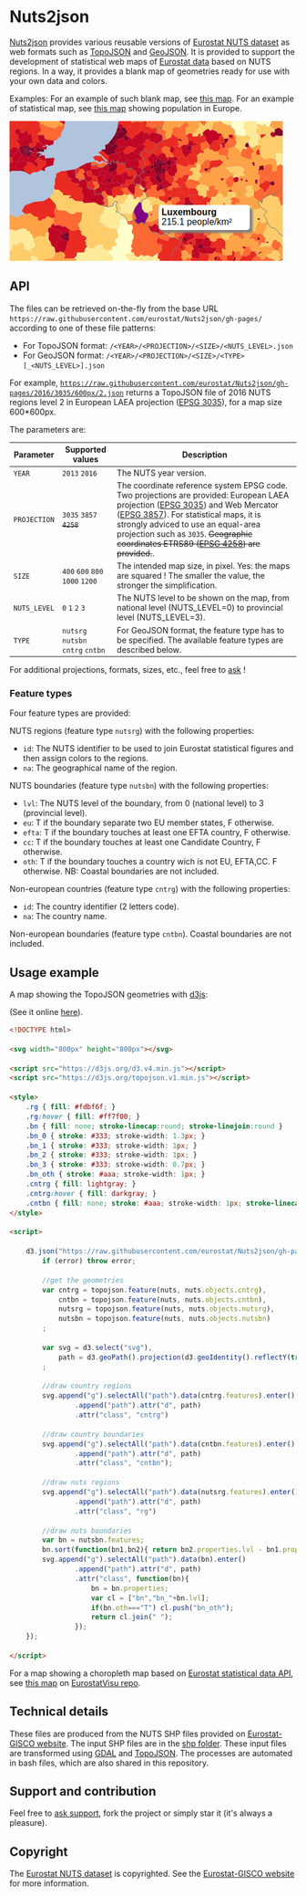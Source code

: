 # Nuts2json

[Nuts2json](https://github.com/eurostat/Nuts2json) provides various reusable versions of [Eurostat NUTS dataset](http://ec.europa.eu/eurostat/web/nuts/overview) as web formats such as [TopoJSON](https://github.com/mbostock/topojson/wiki) and [GeoJSON](http://geojson.org/). It is provided to support the development of statistical web maps of [Eurostat data](http://ec.europa.eu/eurostat/) based on NUTS regions. In a way, it provides a blank map of geometries ready for use with your own data and colors.

Examples: For an example of such blank map, see [this map](http://eurostat.github.io/Nuts2json/examples/overview.html?proj=3035&lvl=3&s=1000&y=2016). For an example of statistical map, see [this map](http://eurostat.github.io/EurostatVisu/population_map.html?proj=3035&lvl=3&s=1000&time=2016) showing population in Europe.

[![Example](img/ex_population.png)](http://eurostat.github.io/EurostatVisu/population_map.html?proj=3035&lvl=3&s=1000&time=2016)

## API

The files can be retrieved on-the-fly from the base URL `https://raw.githubusercontent.com/eurostat/Nuts2json/gh-pages/` according to one of these file patterns:

- For TopoJSON format: `/<YEAR>/<PROJECTION>/<SIZE>/<NUTS_LEVEL>.json`
- For GeoJSON format: `/<YEAR>/<PROJECTION>/<SIZE>/<TYPE>[_<NUTS_LEVEL>].json`

For example, [`https://raw.githubusercontent.com/eurostat/Nuts2json/gh-pages/2016/3035/600px/2.json`](https://raw.githubusercontent.com/eurostat/Nuts2json/gh-pages/2016/3035/600px/2.json)</a> returns a TopoJSON file of 2016 NUTS regions level 2 in European LAEA projection ([EPSG 3035](http://spatialreference.org/ref/epsg/etrs89-etrs-laea/)), for a map size 600*600px.

The parameters are:

| Parameter | Supported values | Description |
| ------------- | ------------- |-------------|
| `YEAR` | `2013` `2016` | The NUTS year version. |
| `PROJECTION` | `3035` `3857` ~~`4258`~~ | The coordinate reference system EPSG code. Two projections are provided: European LAEA projection ([EPSG 3035](http://spatialreference.org/ref/epsg/etrs89-etrs-laea/)) and Web Mercator ([EPSG 3857](http://spatialreference.org/ref/sr-org/7483/)). For statistical maps, it is strongly adviced to use an equal-area projection such as `3035`. ~~Geographic coordinates ETRS89 ([EPSG 4258](http://spatialreference.org/ref/epsg/4258/)) are provided.~~. |
| `SIZE` | `400` `600` `800` `1000` `1200` | The intended map size, in pixel. Yes: the maps are squared ! The smaller the value, the stronger the simplification. |
| `NUTS_LEVEL` | `0` `1` `2` `3` | The NUTS level to be shown on the map, from national level (NUTS_LEVEL=0) to provincial level (NUTS_LEVEL=3). |
| `TYPE` | `nutsrg` `nutsbn` `cntrg` `cntbn` | For GeoJSON format, the feature type has to be specified. The available feature types are described below. |

For additional projections, formats, sizes, etc., feel free to [ask](https://github.com/eurostat/Nuts2json/issues/new) !

### Feature types

Four feature types are provided:

NUTS regions (feature type `nutsrg`) with the following properties:
  - `id`: The NUTS identifier to be used to join Eurostat statistical figures and then assign colors to the regions.
  - `na`: The geographical name of the region.

NUTS boundaries (feature type `nutsbn`) with the following properties:
  - `lvl`: The NUTS level of the boundary, from 0 (national level) to 3 (provincial level).
  - `eu`: T if the boundary separate two EU member states, F otherwise.
  - `efta`: T if the boundary touches at least one EFTA country, F otherwise.
  - `cc`: T if the boundary touches at least one Candidate Country, F otherwise.
  - `oth`: T if the boundary touches a country wich is not EU, EFTA,CC. F otherwise.
NB: Coastal boundaries are not included.

Non-european countries (feature type `cntrg`) with the following properties:
  - `id`: The country identifier (2 letters code).
  - `na`: The country name.

Non-european boundaries (feature type `cntbn`). Coastal boundaries are not included.


## Usage example

A map showing the TopoJSON geometries with [d3js](https://d3js.org/):

(See it online [here](https://eurostat.github.io/Nuts2json/examples/usage.html)).

```html
<!DOCTYPE html>

<svg width="800px" height="800px"></svg>

<script src="https://d3js.org/d3.v4.min.js"></script>
<script src="https://d3js.org/topojson.v1.min.js"></script>

<style>
	.rg { fill: #fdbf6f; }
	.rg:hover { fill: #ff7f00; }
	.bn { fill: none; stroke-linecap:round; stroke-linejoin:round }
	.bn_0 { stroke: #333; stroke-width: 1.3px; }
	.bn_1 { stroke: #333; stroke-width: 1px; }
	.bn_2 { stroke: #333; stroke-width: 1px; }
	.bn_3 { stroke: #333; stroke-width: 0.7px; }
	.bn_oth { stroke: #aaa; stroke-width: 1px; }
	.cntrg { fill: lightgray; }
	.cntrg:hover { fill: darkgray; }
	.cntbn { fill: none; stroke: #aaa; stroke-width: 1px; stroke-linecap:round; stroke-linejoin:round }
</style>

<script>

	d3.json("https://raw.githubusercontent.com/eurostat/Nuts2json/gh-pages/2016/3035/800px/3.json", function(error, nuts) {
		if (error) throw error;

		//get the geometries
		var cntrg = topojson.feature(nuts, nuts.objects.cntrg),
			cntbn = topojson.feature(nuts, nuts.objects.cntbn),
			nutsrg = topojson.feature(nuts, nuts.objects.nutsrg),
			nutsbn = topojson.feature(nuts, nuts.objects.nutsbn)
		;

		var svg = d3.select("svg"),
			path = d3.geoPath().projection(d3.geoIdentity().reflectY(true).fitSize([800,800], nutsrg))
		;

		//draw country regions
		svg.append("g").selectAll("path").data(cntrg.features).enter()
				.append("path").attr("d", path)
				.attr("class", "cntrg")

		//draw country boundaries
		svg.append("g").selectAll("path").data(cntbn.features).enter()
				.append("path").attr("d", path)
				.attr("class", "cntbn");

		//draw nuts regions
		svg.append("g").selectAll("path").data(nutsrg.features).enter()
				.append("path").attr("d", path)
				.attr("class", "rg")

		//draw nuts boundaries
		var bn = nutsbn.features;
		bn.sort(function(bn1,bn2){ return bn2.properties.lvl - bn1.properties.lvl; });
		svg.append("g").selectAll("path").data(bn).enter()
				.append("path").attr("d", path)
				.attr("class", function(bn){
					bn = bn.properties;
					var cl = ["bn","bn_"+bn.lvl];
					if(bn.oth==="T") cl.push("bn_oth");
					return cl.join(" ");
				});
	});

</script>
```

For a map showing a choropleth map based on [Eurostat statistical data API](http://ec.europa.eu/eurostat/web/json-and-unicode-web-services/getting-started/rest-request), see [this map](http://eurostat.github.io/EurostatVisu/population_map.html) on [EurostatVisu repo](https://github.com/eurostat/EurostatVisu/blob/gh-pages/population_map.html).

## Technical details

These files are produced from the NUTS SHP files provided on [Eurostat-GISCO website](http://ec.europa.eu/eurostat/web/gisco/geodata/reference-data/administrative-units-statistical-units/nuts). The input SHP files are in the [shp folder](/shp). These input files are transformed using [GDAL](http://www.gdal.org/) and [TopoJSON](https://github.com/mbostock/topojson/wiki). The processes are automated in bash files, which are also shared in this repository.

## Support and contribution

Feel free to [ask support](https://github.com/eurostat/Nuts2json/issues/new), fork the project or simply star it (it's always a pleasure).

## Copyright

The [Eurostat NUTS dataset](http://ec.europa.eu/eurostat/web/nuts/overview) is copyrighted. See the [Eurostat-GISCO website](http://ec.europa.eu/eurostat/web/gisco/geodata/reference-data/administrative-units-statistical-units/nuts) for more information.
